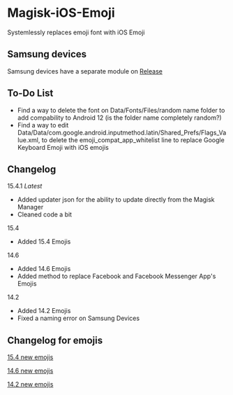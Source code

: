 # Magisk-iOS-Emoji
Systemlessly replaces emoji font with iOS Emoji 

## Samsung devices
Samsung devices have a separate module on [Release](https://github.com/Keinta15/Magisk-iOS-Emoji/releases)

## To-Do List
- Find a way to delete the font on Data/Fonts/Files/random name folder to add compability to Android 12 (is the folder name completely random?)
- Find a way to edit Data/Data/com.google.android.inputmethod.latin/Shared_Prefs/Flags_Value.xml, to delete the emoji_compat_app_whitelist line to replace Google Keyboard Emoji with iOS emojis

## Changelog
15.4.1 _Latest_
- Added updater json for the ability to update directly from the Magisk Manager
- Cleaned code a bit

15.4
- Added 15.4 Emojis

14.6
- Added 14.6 Emojis
- Added method to replace Facebook and Facebook Messenger App's Emojis

14.2
- Added 14.2 Emojis
- Fixed a naming error on Samsung Devices

## Changelog for emojis
[15.4 new emojis](https://blog.emojipedia.org/ios-15-4-emoji-changelog/)

[14.6 new emojis](https://blog.emojipedia.org/ios-14-6-emoji-changelog/)

[14.2 new emojis](https://blog.emojipedia.org/ios-14-2-emoji-changelog/)
